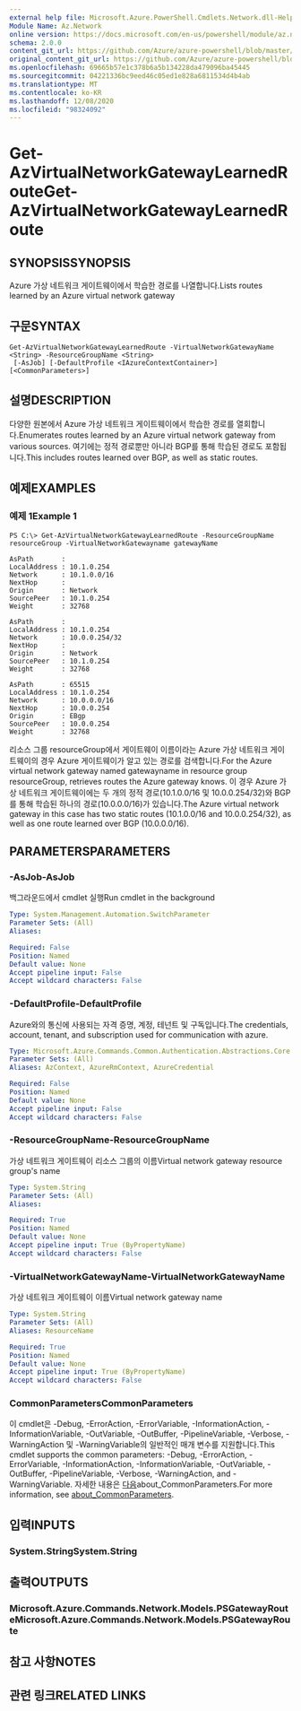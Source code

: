 ```yaml
---
external help file: Microsoft.Azure.PowerShell.Cmdlets.Network.dll-Help.xml
Module Name: Az.Network
online version: https://docs.microsoft.com/en-us/powershell/module/az.network/get-azvirtualnetworkgatewaylearnedroute
schema: 2.0.0
content_git_url: https://github.com/Azure/azure-powershell/blob/master/src/Network/Network/help/Get-AzVirtualNetworkGatewayLearnedRoute.md
original_content_git_url: https://github.com/Azure/azure-powershell/blob/master/src/Network/Network/help/Get-AzVirtualNetworkGatewayLearnedRoute.md
ms.openlocfilehash: 69665b57e1c378b6a5b134228da479096ba45445
ms.sourcegitcommit: 04221336bc9eed46c05ed1e828a6811534d4b4ab
ms.translationtype: MT
ms.contentlocale: ko-KR
ms.lasthandoff: 12/08/2020
ms.locfileid: "98324092"
---
```

# <span data-ttu-id="b476b-101">Get-AzVirtualNetworkGatewayLearnedRoute</span><span class="sxs-lookup"><span data-stu-id="b476b-101">Get-AzVirtualNetworkGatewayLearnedRoute</span></span>

## <span data-ttu-id="b476b-102">SYNOPSIS</span><span class="sxs-lookup"><span data-stu-id="b476b-102">SYNOPSIS</span></span>
<span data-ttu-id="b476b-103">Azure 가상 네트워크 게이트웨이에서 학습한 경로를 나열합니다.</span><span class="sxs-lookup"><span data-stu-id="b476b-103">Lists routes learned by an Azure virtual network gateway</span></span>

## <span data-ttu-id="b476b-104">구문</span><span class="sxs-lookup"><span data-stu-id="b476b-104">SYNTAX</span></span>

```
Get-AzVirtualNetworkGatewayLearnedRoute -VirtualNetworkGatewayName <String> -ResourceGroupName <String>
 [-AsJob] [-DefaultProfile <IAzureContextContainer>] [<CommonParameters>]
```

## <span data-ttu-id="b476b-105">설명</span><span class="sxs-lookup"><span data-stu-id="b476b-105">DESCRIPTION</span></span>
<span data-ttu-id="b476b-106">다양한 원본에서 Azure 가상 네트워크 게이트웨이에서 학습한 경로를 열회합니다.</span><span class="sxs-lookup"><span data-stu-id="b476b-106">Enumerates routes learned by an Azure virtual network gateway from various sources.</span></span> <span data-ttu-id="b476b-107">여기에는 정적 경로뿐만 아니라 BGP를 통해 학습된 경로도 포함됩니다.</span><span class="sxs-lookup"><span data-stu-id="b476b-107">This includes routes learned over BGP, as well as static routes.</span></span> 

## <span data-ttu-id="b476b-108">예제</span><span class="sxs-lookup"><span data-stu-id="b476b-108">EXAMPLES</span></span>

### <span data-ttu-id="b476b-109">예제 1</span><span class="sxs-lookup"><span data-stu-id="b476b-109">Example 1</span></span>
```
PS C:\> Get-AzVirtualNetworkGatewayLearnedRoute -ResourceGroupName resourceGroup -VirtualNetworkGatewayname gatewayName

AsPath       :
LocalAddress : 10.1.0.254
Network      : 10.1.0.0/16
NextHop      :
Origin       : Network
SourcePeer   : 10.1.0.254
Weight       : 32768

AsPath       :
LocalAddress : 10.1.0.254
Network      : 10.0.0.254/32
NextHop      :
Origin       : Network
SourcePeer   : 10.1.0.254
Weight       : 32768

AsPath       : 65515
LocalAddress : 10.1.0.254
Network      : 10.0.0.0/16
NextHop      : 10.0.0.254
Origin       : EBgp
SourcePeer   : 10.0.0.254
Weight       : 32768
```

<span data-ttu-id="b476b-110">리소스 그룹 resourceGroup에서 게이트웨이 이름이라는 Azure 가상 네트워크 게이트웨이의 경우 Azure 게이트웨이가 알고 있는 경로를 검색합니다.</span><span class="sxs-lookup"><span data-stu-id="b476b-110">For the Azure virtual network gateway named gatewayname in resource group resourceGroup, retrieves routes the Azure gateway knows.</span></span> <span data-ttu-id="b476b-111">이 경우 Azure 가상 네트워크 게이트웨이에는 두 개의 정적 경로(10.1.0.0/16 및 10.0.0.254/32)와 BGP를 통해 학습된 하나의 경로(10.0.0.0/16)가 있습니다.</span><span class="sxs-lookup"><span data-stu-id="b476b-111">The Azure virtual network gateway in this case has two static routes (10.1.0.0/16 and 10.0.0.254/32), as well as one route learned over BGP (10.0.0.0/16).</span></span>

## <span data-ttu-id="b476b-112">PARAMETERS</span><span class="sxs-lookup"><span data-stu-id="b476b-112">PARAMETERS</span></span>

### <span data-ttu-id="b476b-113">-AsJob</span><span class="sxs-lookup"><span data-stu-id="b476b-113">-AsJob</span></span>
<span data-ttu-id="b476b-114">백그라운드에서 cmdlet 실행</span><span class="sxs-lookup"><span data-stu-id="b476b-114">Run cmdlet in the background</span></span>

```yaml
Type: System.Management.Automation.SwitchParameter
Parameter Sets: (All)
Aliases:

Required: False
Position: Named
Default value: None
Accept pipeline input: False
Accept wildcard characters: False
```

### <span data-ttu-id="b476b-115">-DefaultProfile</span><span class="sxs-lookup"><span data-stu-id="b476b-115">-DefaultProfile</span></span>
<span data-ttu-id="b476b-116">Azure와의 통신에 사용되는 자격 증명, 계정, 테넌트 및 구독입니다.</span><span class="sxs-lookup"><span data-stu-id="b476b-116">The credentials, account, tenant, and subscription used for communication with azure.</span></span>

```yaml
Type: Microsoft.Azure.Commands.Common.Authentication.Abstractions.Core.IAzureContextContainer
Parameter Sets: (All)
Aliases: AzContext, AzureRmContext, AzureCredential

Required: False
Position: Named
Default value: None
Accept pipeline input: False
Accept wildcard characters: False
```

### <span data-ttu-id="b476b-117">-ResourceGroupName</span><span class="sxs-lookup"><span data-stu-id="b476b-117">-ResourceGroupName</span></span>
<span data-ttu-id="b476b-118">가상 네트워크 게이트웨이 리소스 그룹의 이름</span><span class="sxs-lookup"><span data-stu-id="b476b-118">Virtual network gateway resource group's name</span></span>

```yaml
Type: System.String
Parameter Sets: (All)
Aliases:

Required: True
Position: Named
Default value: None
Accept pipeline input: True (ByPropertyName)
Accept wildcard characters: False
```

### <span data-ttu-id="b476b-119">-VirtualNetworkGatewayName</span><span class="sxs-lookup"><span data-stu-id="b476b-119">-VirtualNetworkGatewayName</span></span>
<span data-ttu-id="b476b-120">가상 네트워크 게이트웨이 이름</span><span class="sxs-lookup"><span data-stu-id="b476b-120">Virtual network gateway name</span></span>

```yaml
Type: System.String
Parameter Sets: (All)
Aliases: ResourceName

Required: True
Position: Named
Default value: None
Accept pipeline input: True (ByPropertyName)
Accept wildcard characters: False
```

### <span data-ttu-id="b476b-121">CommonParameters</span><span class="sxs-lookup"><span data-stu-id="b476b-121">CommonParameters</span></span>
<span data-ttu-id="b476b-122">이 cmdlet은 -Debug, -ErrorAction, -ErrorVariable, -InformationAction, -InformationVariable, -OutVariable, -OutBuffer, -PipelineVariable, -Verbose, -WarningAction 및 -WarningVariable의 일반적인 매개 변수를 지원합니다.</span><span class="sxs-lookup"><span data-stu-id="b476b-122">This cmdlet supports the common parameters: -Debug, -ErrorAction, -ErrorVariable, -InformationAction, -InformationVariable, -OutVariable, -OutBuffer, -PipelineVariable, -Verbose, -WarningAction, and -WarningVariable.</span></span> <span data-ttu-id="b476b-123">자세한 내용은 [다음](http://go.microsoft.com/fwlink/?LinkID=113216)about_CommonParameters.</span><span class="sxs-lookup"><span data-stu-id="b476b-123">For more information, see [about_CommonParameters](http://go.microsoft.com/fwlink/?LinkID=113216).</span></span>

## <span data-ttu-id="b476b-124">입력</span><span class="sxs-lookup"><span data-stu-id="b476b-124">INPUTS</span></span>

### <span data-ttu-id="b476b-125">System.String</span><span class="sxs-lookup"><span data-stu-id="b476b-125">System.String</span></span>

## <span data-ttu-id="b476b-126">출력</span><span class="sxs-lookup"><span data-stu-id="b476b-126">OUTPUTS</span></span>

### <span data-ttu-id="b476b-127">Microsoft.Azure.Commands.Network.Models.PSGatewayRoute</span><span class="sxs-lookup"><span data-stu-id="b476b-127">Microsoft.Azure.Commands.Network.Models.PSGatewayRoute</span></span>

## <span data-ttu-id="b476b-128">참고 사항</span><span class="sxs-lookup"><span data-stu-id="b476b-128">NOTES</span></span>

## <span data-ttu-id="b476b-129">관련 링크</span><span class="sxs-lookup"><span data-stu-id="b476b-129">RELATED LINKS</span></span>
